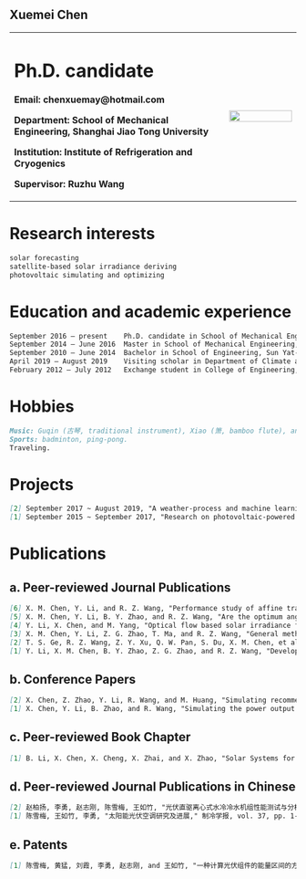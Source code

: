 ## Xuemei Chen
<table border="0">
  <tr>
    <td width="75%">
      <h1>Ph.D. candidate</h1>
      <p><b>Email: chenxuemay@hotmail.com</b></p>
      <p><b>Department: School of Mechanical Engineering, Shanghai Jiao Tong University</b></p>
      <p><b>Institution: Institute of Refrigeration and Cryogenics</b></p>
      <p><b>Supervisor: Ruzhu Wang</b></p>
    </td>
    <td width="25%">
      <img src="https://github.com/Xuemei20/sjtu/blob/master/764.jpg" width="100%">
    </td>
  </tr>
</table>

# Research interests
```markdown
solar forecasting
satellite-based solar irradiance deriving
photovoltaic simulating and optimizing
```

# Education and academic experience
```markdown
September 2016 – present	Ph.D. candidate in School of Mechanical Engineering, Shanghai Jiao Tong University (SJTU), Shanghai, China
September 2014 – June 2016	Master in School of Mechanical Engineering, Shanghai Jiao Tong University (SJTU), Shanghai, China
September 2010 – June 2014	Bachelor in School of Engineering, Sun Yat-Sen University (SYSU), Guangzhou, China
April 2019 – August 2019	Visiting scholar in Department of Climate and Space Sciences and Engineering, University of Michigan (UM), Ann Arbor, USA
February 2012 – July 2012	Exchange student in College of Engineering, National Chung Cheng University (CCU), Taiwan, China
```

# Hobbies 
```markdown
Music: Guqin (古琴, traditional instrument), Xiao (箫, bamboo flute), and so on. 
Sports: badminton, ping-pong. 
Traveling.
```

# Projects
```markdown
[2] September 2017 ~ August 2019, "A weather-process and machine learning combined approach to improve solar forecast for PV power generation",field: data science in renewable energies. Collaborative project between Shanghai Jiao Tong University and University of Michigan in 2017.
[1] September 2015 ~ September 2017, "Research on photovoltaic-powered air conditioners". Collaborative project between Gree Electric Appliances, Inc. of Zhuhai and Shanghai Jiao Tong University.
```

# Publications
## a. Peer-reviewed Journal Publications
```markdown
[6] X. M. Chen, Y. Li, and R. Z. Wang, "Performance study of affine transformation and the advanced clear-sky model to improve intra-day solar forecasts," Journal of Renewable and Sustainable Energy, 2020. (Under review)
[5] X. M. Chen, Y. Li, B. Y. Zhao, and R. Z. Wang, "Are the optimum angles of photovoltaic systems so important?" Renewable and Sustainable Energy Reviews, vol. 124, p. 109791, 2020.
[4] Y. Li, X. Chen, and M. Yang, "Optical flow based solar irradiance forecasting in satellite images," presented at the 2019 IEEE International Conference on Real-time Computing and Robotics (RCAR), Irkutsk, Russia, 2019.
[3] X. M. Chen, Y. Li, Z. G. Zhao, T. Ma, and R. Z. Wang, "General method to obtain recommended tilt and azimuth angles for photovoltaic systems worldwide," Solar Energy, vol. 172, pp. 46-57, 2018.
[2] T. S. Ge, R. Z. Wang, Z. Y. Xu, Q. W. Pan, S. Du, X. M. Chen, et al., "Solar heating and cooling: Present and future development," Renewable Energy, 2018.
[1] Y. Li, X. M. Chen, B. Y. Zhao, Z. G. Zhao, and R. Z. Wang, "Development of a PV performance model for power output simulation at minutely resolution," Renewable Energy, vol. 111, pp. 732-739, 2017.
```
## b. Conference Papers
```markdown
[2] X. Chen, Z. Zhao, Y. Li, R. Wang, and M. Huang, "Simulating recommended tilt and azimuth angles for photovoltaic-powered air conditioners by clear-sky irradiance model," presented at the 6th International Conference on Cryogenics and Refrigeration, Shanghai Jiao Tong University, Shanghai, China, 2018.
[1] X. Chen, Y. Li, B. Zhao, and R. Wang, "Simulating the power output and efficiency of beam and diffuse radiation received by photovoltaic modules," presented at the 5th International Conference on Nuclear and Renewable Energy Resources, Hefei, Anhui, China, 2016.
```
## c. Peer-reviewed Book Chapter
```markdown
[1] B. Li, X. Chen, X. Cheng, X. Zhai, and X. Zhao, "Solar Systems for Urban Building Applications - Heating, Cooling, Hot Water, and Power Supply," in Advanced energy efficiency technologies for solar heating, cooling and power generation, X. Zhao and X. Ma, Eds., Cham, Switzerland: Springer International Publishing, 2019.
```
## d. Peer-reviewed Journal Publications in Chinese
```markdown
[2] 赵柏扬, 李勇, 赵志刚, 陈雪梅, 王如竹, "光伏直驱离心式水冷冷水机组性能测试与分析," 化工学报, vol. 67, pp. 284-290, 2016.
[1] 陈雪梅, 王如竹, 李勇, "太阳能光伏空调研究及进展," 制冷学报, vol. 37, pp. 1-9, 2016.
```
## e. Patents
```markdown
[1] 陈雪梅, 黄猛, 刘霞, 李勇, 赵志刚, and 王如竹, "一种计算光伏组件的能量区间的方法," 中国 Patent, 2019.08.02, 2019.
```
